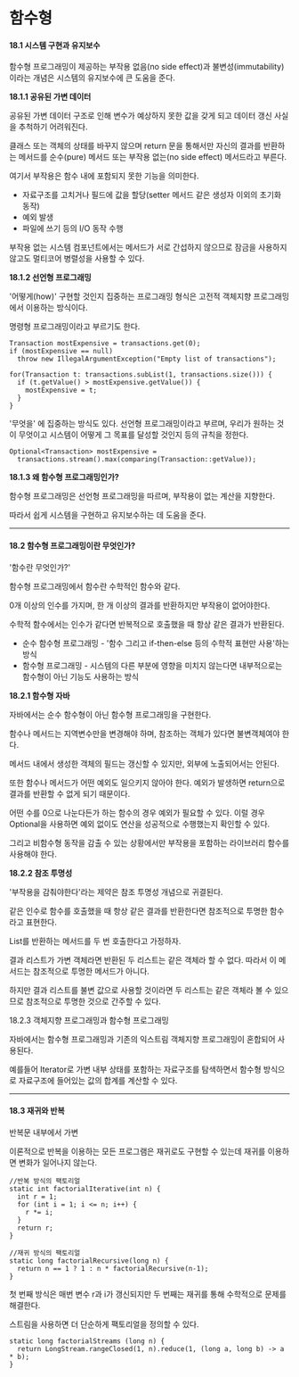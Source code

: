 # 함수형

#### 18.1 시스템 구현과 유지보수

함수형 프로그래밍이 제공하는 부작용 없음(no side effect)과 불변성(immutability)이라는 개념은 시스템의 유지보수에 큰 도움을 준다.

**18.1.1 공유된 가변 데이터**

공유된 가변 데이터 구조로 인해 변수가 예상하지 못한 값을 갖게 되고 데이터 갱신 사실을 추척하기 어려워진다.

&#x20;

클래스 또는 객체의 상태를 바꾸지 않으며 return 문을 통해서만 자신의 결과를 반환하는 메서드를 순수(pure) 메서드 또는 부작용 없는(no side effect) 메서드라고 부른다.

&#x20;

여기서 부작용은 함수 내에 포함되지 못한 기능을 의미한다.

* 자료구조를 고치거나 필드에 값을 할당(setter 메서드 같은 생성자 이외의 초기화 동작)
* 예외 발생
* 파일에 쓰기 등의 I/O 동작 수행

부작용 없는 시스템 컴포넌트에서는 메서드가 서로 간섭하지 않으므로 잠금을 사용하지 않고도 멀티코어 병렬성을 사용할 수 있다.

**18.1.2 선언형 프로그래밍**

'어떻게(how)' 구현할 것인지 집중하는 프로그래밍 형식은 고전적 객체지향 프로그래밍에서 이용하는 방식이다.

명령형 프로그래밍이라고 부르기도 한다.

```
Transaction mostExpensive = transactions.get(0);
if (mostExpensive == null)
  throw new IllegalArgumentException("Empty list of transactions");
  
for(Transaction t: transactions.subList(1, transactions.size())) {
  if (t.getValue() > mostExpensive.getValue()) {
    mostExpensive = t;
  }
}
```

'무엇을' 에 집중하는 방식도 있다. 선언형 프로그래밍이라고 부르며, 우리가 원하는 것이 무엇이고 시스템이 어떻게 그 목표를 달성할 것인지 등의 규칙을 정한다.

```
Optional<Transaction> mostExpensive =
  transactions.stream().max(comparing(Transaction::getValue));
```

**18.1.3 왜 함수형 프로그래밍인가?**

함수형 프로그래밍은 선언형 프로그래밍을 따르며, 부작용이 없는 계산을 지향한다.

따라서 쉽게 시스템을 구현하고 유지보수하는 데 도움을 준다.

***

#### 18.2 함수형 프로그래밍이란 무엇인가?

'함수란 무엇인가?'

함수형 프로그래밍에서 함수란 수학적인 함수와 같다.

0개 이상의 인수를 가지며, 한 개 이상의 결과를 반환하지만 부작용이 없어야한다.

수학적 함수에서는 인수가 같다면 반복적으로 호출했을 때 항상 같은 결과가 반환된다.

* 순수 함수형 프로그래밍 - '함수 그리고 if-then-else 등의 수학적 표현만 사용'하는 방식
* 함수형 프로그래밍 - 시스템의 다른 부분에 영향을 미치지 않는다면 내부적으로는 함수형이 아닌 기능도 사용하는 방식

**18.2.1 함수형 자바**

자바에서는 순수 함수형이 아닌 함수형 프로그래밍을 구현한다.

함수나 메서드는 지역변수만을 변경해야 하며, 참조하는 객체가 있다면 불변객체여야 한다.

메서드 내에서 생성한 객체의 필드는 갱신할 수 있지만, 외부에 노출되어서는 안된다.

또한 함수나 메서드가 어떤 예외도 일으키지 않아야 한다. 예외가 발생하면 return으로 결과를 반환할 수 없게 되기 때문이다.

&#x20;

어떤 수를 0으로 나눈다든가 하는 함수의 경우 예외가 필요할 수 있다. 이럴 경우 Optional을 사용하면 예외 없이도 연산을 성공적으로 수행했는지 확인할 수 있다.

&#x20;

그리고 비함수형 동작을 감출 수 있는 상황에서만 부작용을 포함하는 라이브러리 함수를 사용해야 한다.

**18.2.2 참조 투명성**

'부작용을 감춰야한다'라는 제약은 참조 투명성 개념으로 귀결된다.

같은 인수로 함수를 호출했을 때 항상 같은 결과를 반환한다면 참조적으로 투명한 함수라고 표현한다.

&#x20;

List를 반환하는 메서드를 두 번 호출한다고 가정하자.

결과 리스트가 가변 객체라면 반환된 두 리스트는 같은 객체라 할 수 없다. 따라서 이 메서드는 참조적으로 투명한 메서드가 아니다.

하지만 결과 리스트를 불변 값으로 사용할 것이라면 두 리스트는 같은 객체라 볼 수 있으므로 참조적으로 투명한 것으로 간주할 수 있다.

18.2.3 객체지향 프로그래밍과 함수형 프로그래밍

자바에서는 함수형 프로그래밍과 기존의 익스트림 객체지향 프로그래밍이 혼합되어 사용된다.

예를들어 Iterator로 가변 내부 상태를 포함하는 자료구조를 탐색하면서 함수형 방식으로 자료구조에 들어있는 값의 합계를 계산할 수 있다.

***

#### 18.3 재귀와 반복

반복문 내부에서 가변

이론적으로 반복을 이용하는 모든 프로그램은 재귀로도 구현할 수 있는데 재귀를 이용하면 변화가 일어나지 않는다.

```
//반복 방식의 팩토리얼
static int factorialIterative(int n) {
  int r = 1;
  for (int i = 1; i <= n; i++) {
    r *= i;
  }
  return r;
}

//재귀 방식의 팩토리얼
static long factorialRecursive(long n) {
  return n == 1 ? 1 : n * factorialRecursive(n-1);
}
```

첫 번째 방식은 매번 변수 r과 i가 갱신되지만 두 번째는 재귀를 통해 수학적으로 문제를 해결한다.

&#x20;

스트림을 사용하면 더 단순하게 팩토리얼을 정의할 수 있다.

```
static long factorialStreams (long n) {
  return LongStream.rangeClosed(1, n).reduce(1, (long a, long b) -> a * b);
}
```
